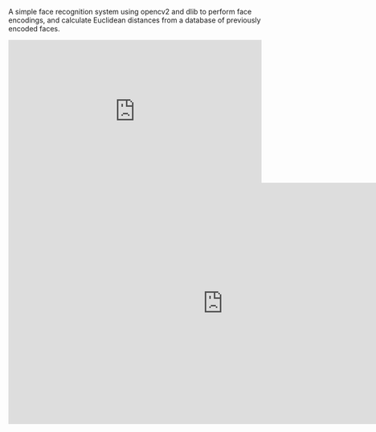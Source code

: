 A simple face recognition system using opencv2 and dlib to perform face encodings, and calculate Euclidean distances from a database of previously encoded faces.


<iframe src="https://www.linkedin.com/embed/feed/update/urn:li:ugcPost:6474028364922449920?compact=1" allowfullscreen="" width="504" height="284" frameborder="0"></iframe>


<iframe width="854" height="480" src="https://www.youtube.com/embed/yrRPLBYiiEc" frameborder="0" allowfullscreen></iframe>

